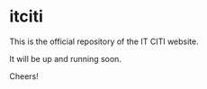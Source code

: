 itciti
======

This is the official repository of the IT CITI website.

It will be up and running soon.

Cheers!
